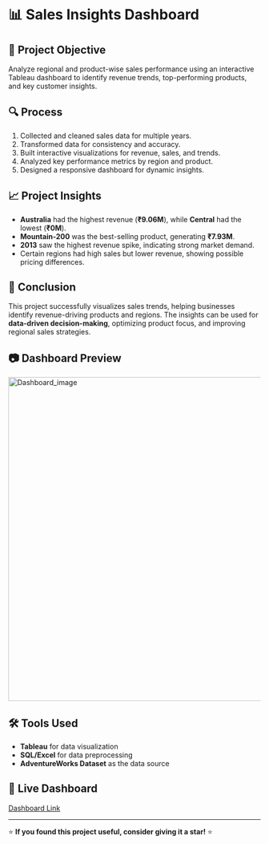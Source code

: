 # 📊 Sales Insights Dashboard

## 🚀 Project Objective
Analyze regional and product-wise sales performance using an interactive Tableau dashboard to identify revenue trends, top-performing products, and key customer insights.

## 🔍 Process
1. Collected and cleaned sales data for multiple years.
2. Transformed data for consistency and accuracy.
3. Built interactive visualizations for revenue, sales, and trends.
4. Analyzed key performance metrics by region and product.
5. Designed a responsive dashboard for dynamic insights.

## 📈 Project Insights
- **Australia** had the highest revenue (**₹9.06M**), while **Central** had the lowest (**₹0M**).
- **Mountain-200** was the best-selling product, generating **₹7.93M**.
- **2013** saw the highest revenue spike, indicating strong market demand.
- Certain regions had high sales but lower revenue, showing possible pricing differences.

## 🏁 Conclusion
This project successfully visualizes sales trends, helping businesses identify revenue-driving products and regions. The insights can be used for **data-driven decision-making**, optimizing product focus, and improving regional sales strategies.

## 📷 Dashboard Preview
  <img width="646" alt="Dashboard_image" src="https://github.com/user-attachments/assets/c8afb16e-d0df-46ba-b0f2-79ba951fe460" />


## 🛠️ Tools Used
- **Tableau** for data visualization
- **SQL/Excel** for data preprocessing
- **AdventureWorks Dataset** as the data source

## 🔗 Live Dashboard
<a href="https://public.tableau.com/views/Adventureworks_chinu/Dashboard1?:language=en-GB&:sid=&:redirect=auth&:display_count=n&:origin=viz_share_link">Dashboard Link</a> 

---
⭐ **If you found this project useful, consider giving it a star!** ⭐
